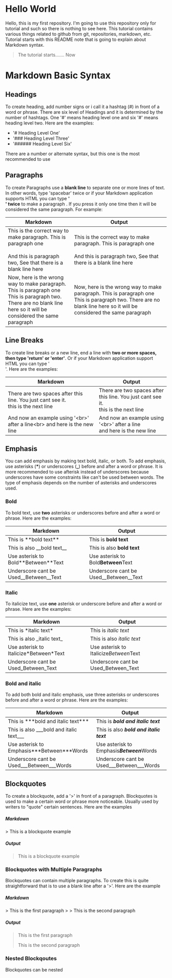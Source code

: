 # Hello World

Hello, this is my first repository. I'm going to use this repository only for tutorial and such so there is nothing to see here. This tutorial contains various things related to github from git, repositories, markdown, etc. Tutorial starts with this README note that is going to explain about Markdown syntax. 

> The tutorial starts....... Now

# Markdown Basic Syntax

## Headings

To create heading, add number signs or i call it a hashtag (#) in front of a word or phrase. There are six level of Headings and it is determined by the number of hashtags. One '#' means heading level one and six '#' means heading level two. Here are the examples:

 - '\# Heading Level One'
 - '\### Heading Level Three'
 - '\###### Heading Level Six'
 
 There are a number or alternate syntax, but this one is the most recommended to use
 
 ## Paragraphs
 
 To create Paragraphs use a **blank line** to separate one or more lines of text. In other words, type 'spacebar' twice or if your Markdown application supports HTML you can type **'<br>' twice** to make a paragraph . If you press it only one time then it will be considered the same paragraph. For example:
 
| Markdown                 |           Output    |
| ----------------------   | ------------------  |
| This is the correct way to make paragraph. This is paragraph one<br><br>And this is paragraph two, See that there is a blank line here | This is the correct way to make paragraph. This is paragraph one<br><br>And this is paragraph two, See that there is a blank line here|
| Now, here is the wrong way to make paragraph. This is paragraph one<br>This is paragraph two. There are no blank line here so it will be considered the same paragraph | Now, here is the wrong way to make paragraph. This is paragraph one This is paragraph two. There are no blank line here so it will be considered the same paragraph |

## Line Breaks

To create line breaks or a new line, end a line with **two or more spaces, then type 'return' or 'enter'**. Or if your Markdown application support HTML you can type '<br>'. Here are the examples:

| Markdown                          |            Output               |
| -------------------------------   | -----------------------------   |
| There are two spaces after this line. You just cant see it.<br> this is the next line | There are two spaces after this line. You just cant see it.<br>this is the next line |
| And now an example using '\<br\>' after a line\<br\> and here is the new line | And now an example using '\<br\>' after a line<br> and here is the new line

## Emphasis

You can add emphasis by making text bold, italic, or both. To add emphasis, use asterisks (**\***) or underscores (**\_**) before and after a word or phrase. It is more recommended to use afterisk instead of underscores because underscores have some constraints like can't be used between words. The type of emphasis depends on the number of asterisks and underscores used.

### Bold

To bold text, use **two** asterisks or underscores before and after a word or phrase. Here are the examples:

| Markdown                                    |    Output                                  |
| -------------------------------------       |  ----------------------------------------- |
| This is \*\*bold text\*\*                   |      This is **bold text**                 |
| This is also \_\_bold text\_\_              |      This is also __bold text__            |
| Use asterisk to Bold\*\*Between\*\*Text     |  Use asterisk to Bold**Between**Text       |
| Underscore cant be Used\_\_Between\_\_Text  | Underscore cant be Used__Between__Text     |

### Italic

To italicize text, use **one** asterisk or underscore before and after a word or phrase. Here are the examples:

| Markdown                                  |    Output                                  |
| -------------------------------------     |  ----------------------------------------- |
| This is \*italic text\*                   |      This is *italic text*                 |
| This is also \_italic text\_              |      This is also _italic text_            |
| Use asterisk to Italicize\*Between\*Text  |  Use asterisk to Italicize*Between*Text    |
| Underscore cant be Used\_Between\_Text    | Underscore cant be Used_Between_Text       |

### Bold and italic

To add both bold and italic emphasis, use three asterisks or underscores before and after a word or phrase. Here are the examples:

| Markdown                                        | Output                                        |
|-----------------------------------------        | ----------------------------------------      |
| This is \*\*\*bold and italic text\*\*\*        | This is ***bold and italic text***            |
| This is also \_\_\_bold and italic text\_\_\_   | This is also ___bold and italic text___       |
| Use asterisk to Emphasis\*\*\*Between\*\*\*Words| Use asterisk to Emphasis***Between***Words    |
| Underscore cant be Used\_\_\_Between\_\_\_Words | Underscore cant be Used___Between___Words     |


## Blockquotes

To create a blockquote, add a '>' in front of a paragraph. Blockquotes is used to make a certain word or phrase more noticeable. Usually used by writers to "quote" certain sentences. Here are the examples

##### Markdown
\> This is a blockquote example

##### Output
> This is a blockquote example

### Blockquotes with Multiple Paragraphs

Blockquotes can contain multiple paragraphs. To create this is quite straightforward that is to use a blank line after a '>'. Here are the example

##### Markdown
\> This is the first paragraph
\>
\> This is the second paragraph

##### Output
> This is the first paragraph
>
> This is the second paragraph

### Nested Blockqoutes

Blockquotes can be nested

 
 


